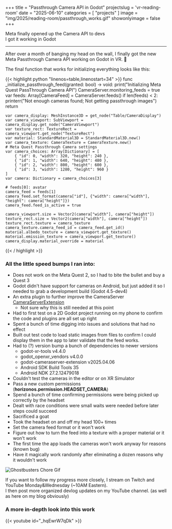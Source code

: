 +++
title = "Passthrough Camera API in Godot"
projectslug = 'vr-reading-room'
date = "2025-06-10"
categories = [ "projects" ]
image = "img/2025/reading-room/passthrough_works.gif"
showonlyimage = false
+++

Meta finally opened up the Camera API to devs  
I got it working in Godot
<!--more-->
---

After over a month of banging my head on the wall, I finally got the new Meta Passthrough Camera API working on Godot in VR.
:rocket:

The final function that works for initializing everything looks like this:

{{< highlight python "linenos=table,linenostart=34" >}}
func _initialize_passthrough_feed(granted: bool) -> void:
	print("Initializing Meta Quest PassThrough Camera API")
	CameraServer.monitoring_feeds = true
	var feeds: Array[CameraFeed] = CameraServer.feeds()
	if len(feeds) < 2:
		printerr("Not enough cameras found; Not getting passthrough images")
		return

	var camera_display: MeshInstance3D = get_node("Table/CameraDisplay")
	var camera_viewport: SubViewport = camera_display.get_node("CameraViewport")
	var texture_rect: TextureRect = camera_viewport.get_node("TextureRect")
	var material: StandardMaterial3D = StandardMaterial3D.new()
	var camera_texture: CameraTexture = CameraTexture.new()
	# Meta Quest Passthrough Camera settings
	var camera_choices: Array[Dictionary] = [
		{ "id": 0, "width": 320, "height": 240 },
		{ "id": 1, "width": 640, "height": 480 },
		{ "id": 2, "width": 800, "height": 600 },
		{ "id": 3, "width": 1280, "height": 960 }
	]
	var camera: Dictionary = camera_choices[3]

	# feeds[0]: avatar
	camera_feed = feeds[1]
	camera_feed.set_format(camera["id"], {"width": camera["width"], "height": camera["height"]})
	camera_feed.feed_is_active = true

	camera_viewport.size = Vector2(camera["width"], camera["height"])
	texture_rect.size = Vector2(camera["width"], camera["height"])
	texture_rect.texture = camera_texture
	camera_texture.camera_feed_id = camera_feed.get_id()
	material.albedo_texture = camera_viewport.get_texture()
	material.emission_texture = camera_viewport.get_texture()
	camera_display.material_override = material
{{< / highlight >}}

### All the little speed bumps I ran into:
- Does not work on the Meta Quest 2, so I had to bite the bullet and buy a Quest 3
- Godot didn't have support for cameras on Android, but just added it so I needed to grab a development build (Godot 4.5-dev4)
- An extra plugin to further improve the CameraServer [CameraServerExtension](https://github.com/j20001970/godot-cameraserver-extension)
    - Not sure why this is still needed at this point
- Had to first test on a 2D Godot project running on my phone to confirm the code and plugins are all set up right
- Spent a bunch of time digging into issues and solutions that had no effect
- Built out test code to load static images from files to confirm I could display them in the app to later validate that the feed works.
- Had to (?) version bump a bunch of dependencies to newer versions
    - godot-xr-tools v4.4.0
    - godot_openxr_vendors v4.0.0
    - godot-cameraserver-extension v2025.04.06
    - Android SDK Build Tools 35
    - Android NDK 27.2.12479018
- Couldn't test the cameras in the editor or on XR Simulator
- Pass a new custom permissions (**horizonos.permission.HEADSET_CAMERA**)
- Spend a bunch of time confirming permissions were being picked up correctly by the headset
- Dealt with race conditions were small waits were needed before later steps could succeed
- Sacrificed a goat
- Took the headset on and off my head 100+ times
- Set the camera feed format or it won't work
- Figure out how to turn the feed into a texture with a proper material or it won't work
- The first time the app loads the cameras won't work anyway for reasons (known bug)
- Have it magically work randomly after eliminating a dozen reasons why it wouldn't work


![Ghostbusters Chore Gif](/img/ghostbusters_chore.gif)

If you want to follow my progress more closely, I stream on Twitch and YouTube Monday&Wednesday (~10AM Eastern).  
I then post more organized devlog updates on my YouTube channel. (as well as here on my blog obviously)

### A more in-depth look into this work

{{< youtube id="_hqEwrW7qDk" >}}
